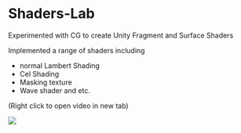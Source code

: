 # Shaders-Lab
Experimented with CG to create Unity Fragment and Surface Shaders

Implemented a range of shaders including 
- normal Lambert Shading
- Cel Shading
- Masking texture
- Wave shader and etc.

(Right click to open video in new tab)

[![](http://img.youtube.com/vi/JKBFH86uFeM/0.jpg)](http://www.youtube.com/watch?v=JKBFH86uFeM "")
